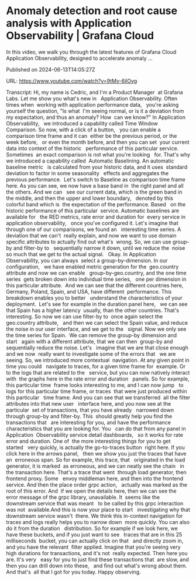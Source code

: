 # Anomaly detection and root cause analysis with Application Observability | Grafana Cloud

In this video, we walk you through the latest features of Grafana Cloud Application Observability, designed to accelerate anomaly ...

Published on 2024-06-13T14:05:27Z

URL: https://www.youtube.com/watch?v=9tMv-6ilOvg

Transcript: Hi, my name is Cedric, and I'm a Product Manager 
at Grafana Labs. Let me show you what's new in   Application Observability. Often times when 
working with application performance data,   you're asking yourself the question, "Is what 
I'm seeing normal, or is it a deviation from   my expectation, and thus an anomaly? How 
can we know?" In Application Observability,   we introduced a capability called Time Window 
Comparison. So now, with a click of a button,   you can enable a comparison time frame and it can 
either be the previous period, or the week before,   or even the month before, and then you can set 
your current data into context of the historic   performance of this particular service. Sometimes 
an exact comparison is not what you're looking   for. That's why we introduced a capability called 
Automatic Baselining. An automatic baseline metric   is calculated from your historic data, and it uses 
standard deviation to factor in some seasonality   effects and aggregates the previous performance. 
Let's switch to Baseline as comparison time frame   here. As you can see, we now have a base band in 
the right panel and all the others. And we can   see our current data, which is the green band in 
the middle, and then the upper and lower boundary,   denoted by this colorful band which is 
the expectation of the performance. Based   on the historic performance of this particular 
service. Automatic baselines are available for   the RED metrics, rate error and duration for 
every service in application observability,   once you've configured it. Let's imagine that 
through one of our comparisons, we found an   interesting time series. A deviation that we can't 
really explain, and now we want to use domain   specific attributes to actually find out what's 
wrong. So, we can use group-by and filter-by to   sequentially narrow it down, until we reduce the 
noise so much that we get to the actual signal.   Okay. In Application Observability, you can always 
select a group-by-dimension. In our configuration,   we have enabled metric generation for the 
geo.country attribute and now we can enable   group-by-geo.country, and the one time series 
gets broken down into individual time series,   one per dimension in this particular attribute. 
And we can see that the different countries here,   Germany, Poland, Spain, and USA, have different 
performance. This breakdown enables you to better   understand the characteristics of your deployment. 
Let's see for example in the duration panel here,   we can see that Spain has a higher latency 
usually, than the other countries. That's   interesting. So now we can use filter-by to 
once again select the geo.country attribute,   and then we can select the Spain value, and reduce 
the noise in our user interface, and we get to the   signal. Now we only see the time series for Spain. 
We can remove the group-by dimension and start   again with a different attribute, that we can then 
group-by and sequentially reduce the noise. Let's   imagine that we are that close enough and we now 
really want to investigate some of the errors that   we are seeing. So, we introduced more contextual 
navigation. At any given point in time you could   navigate to traces, for a given time frame for 
example. Or to the logs that are related to the   service, but you can now natively interact with 
the graphs here in the rate error and duration   panels. So for example, this particular time 
frame looks interesting to me, and I can now jump   to logs for this particular time frame, or traces 
that were just produced within this particular   time frame. And you can see that we transferred 
all the filter attributes into that new user   interface here, and you now see at the particular 
set of transactions, that you have already   narrowed down through group-by and filter-by. This 
should greatly help you find the transactions that   are interesting for you, and have the performance 
characteristics that you are looking for. You   can do that from any panel in Application 
Observability service detail dashboards,   so it works for rate error and duration. One of 
the more interesting things for you to get started   very quickly, is actually the go-to-traces button 
right here. If you click here in the arrows panel,   then we show you just the traces that have an 
erroneous span. So for example, this trace, that   originated in the load generator, it is marked 
as erroneous, and we can neatly see the chain   in the transaction here. That's a trace that went 
through load generator, then frontend proxy. Some   envoy middleman here, and then into the frontend 
service. And then the place order grpc action,   actually was marked as the root of this error. And 
if we open the details here, then we can see the   error message of the grpc library, unavailable. It 
seems like the downstream service that was meant   to be called by this grpc interaction was not 
available.And this is now your place to start   investigating why that downstream service wasn't 
there. We think this in-context navigation for   traces and logs really helps you to narrow down 
more quickly. You can also do it from the duration   distribution. So for example if we look here, we 
have these buckets, and if you just want to see   traces that are in this 25 milliseconds 
bucket, you can actually click on that   and directly zoom in, and you have the relevant 
filter applied. Imagine that you're seeing very   high durations for transactions, and it's not 
really expected. Then here you are. It's very   easy for you to just find these transactions that 
are slow, and then you can drill down into these,   and find out what's wrong about them. And that's 
all that I got for you today. Happy observing.

